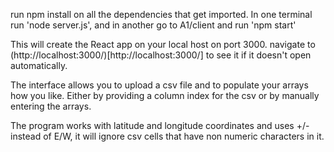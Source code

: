 run npm install on all the dependencies that get imported.
In one terminal run 'node server.js', and in another go to A1/client and run 'npm start'

This will create the React app on your local host on port 3000. navigate to (http://localhost:3000/)[http://localhost:3000/] to see it if it doesn't open automatically.

The interface allows you to upload a csv file and to populate your arrays how you like. Either by providing a column index for the csv or by manually entering the arrays. 

The program works with latitude and longitude coordinates and uses +/- instead of E/W, it will ignore csv cells that have non numeric characters in it.
